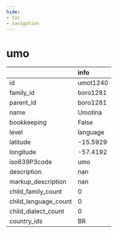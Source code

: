 ```yaml
---
hide:
- toc
- navigation
---
```

# umo
|                      | info     |
|:---------------------|:---------|
| id                   | umot1240 |
| family_id            | boro1281 |
| parent_id            | boro1281 |
| name                 | Umotína  |
| bookkeeping          | False    |
| level                | language |
| latitude             | -15.5929 |
| longitude            | -57.4192 |
| iso639P3code         | umo      |
| description          | nan      |
| markup_description   | nan      |
| child_family_count   | 0        |
| child_language_count | 0        |
| child_dialect_count  | 0        |
| country_ids          | BR       |